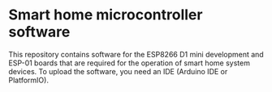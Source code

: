 # Smart home microcontroller software

This repository contains software for the ESP8266 D1 mini development and ESP-01 boards that are required for the operation of smart home system devices.
To upload the software, you need an IDE (Arduino IDE or PlatformIO).
